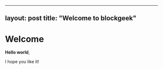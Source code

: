 
---
layout: post
title:  "Welcome to blockgeek"
---

# Welcome

**Hello world**,

I hope you like it!
